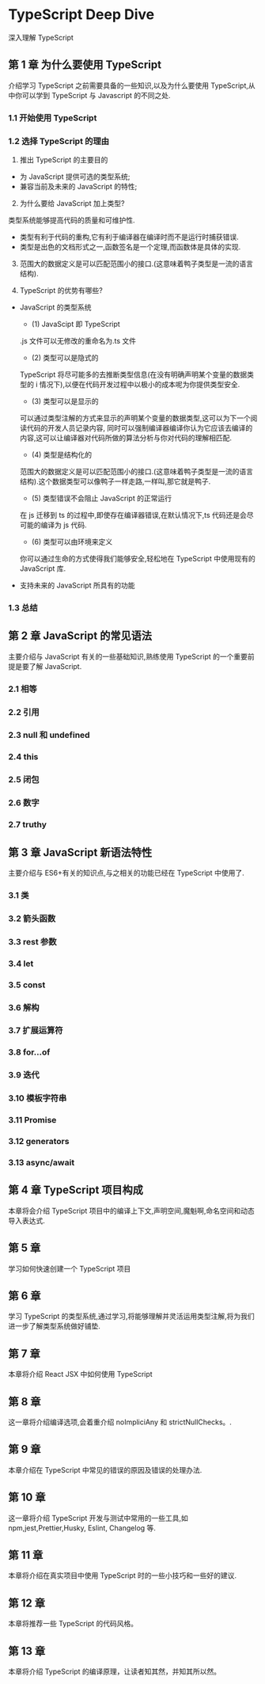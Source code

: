 # TypeScript Deep Dive

深入理解 TypeScript

## 第 1 章 为什么要使用 TypeScript

介绍学习 TypeScript 之前需要具备的一些知识,以及为什么要使用 TypeScript,从中你可以学到 TypeScript 与 Javascript 的不同之处.

### 1.1 开始使用 TypeScript

### 1.2 选择 TypeScript 的理由

1. 推出 TypeScript 的主要目的

- 为 JavaScript 提供可选的类型系统;
- 兼容当前及未来的 JavaScript 的特性;

2. 为什么要给 JavaScript 加上类型?

类型系统能够提高代码的质量和可维护性.

- 类型有利于代码的重构,它有利于编译器在编译时而不是运行时捕获错误.
- 类型是出色的文档形式之一,函数签名是一个定理,而函数体是具体的实现.

3. 范围大的数据定义是可以匹配范围小的接口.(这意味着鸭子类型是一流的语言结构).

4. TypeScript 的优势有哪些?

- JavaScript 的类型系统

  - (1) JavaScipt 即 TypeScript

  .js 文件可以无修改的重命名为.ts 文件

  - (2) 类型可以是隐式的

  TypeScript 将尽可能多的去推断类型信息(在没有明确声明某个变量的数据类型的 i 情况下),以便在代码开发过程中以极小的成本呢为你提供类型安全.

  - (3) 类型可以是显示的

  可以通过类型注解的方式来显示的声明某个变量的数据类型,这可以为下一个阅读代码的开发人员记录内容, 同时可以强制编译器编译你认为它应该去编译的内容,这可以让编译器对代码所做的算法分析与你对代码的理解相匹配.

  - (4) 类型是结构化的

  范围大的数据定义是可以匹配范围小的接口.(这意味着鸭子类型是一流的语言结构).这个数据类型可以像鸭子一样走路,一样叫,那它就是鸭子.

  - (5) 类型错误不会阻止 JavaScript 的正常运行

  在 js 迁移到 ts 的过程中,即使存在编译器错误,在默认情况下,ts 代码还是会尽可能的编译为 js 代码.

  - (6) 类型可以由环境来定义

  你可以通过生命的方式使得我们能够安全,轻松地在 TypeScript 中使用现有的 JavaScript 库.

- 支持未来的 JavaScript 所具有的功能

### 1.3 总结

## 第 2 章 JavaScript 的常见语法

主要介绍与 JavaScript 有关的一些基础知识,熟练使用 TypeScript 的一个重要前提是要了解 JavaScript.

### 2.1 相等

### 2.2 引用

### 2.3 null 和 undefined

### 2.4 this

### 2.5 闭包

### 2.6 数字

### 2.7 truthy

## 第 3 章 JavaScript 新语法特性

主要介绍与 ES6+有关的知识点,与之相关的功能已经在 TypeScript 中使用了.

### 3.1 类

### 3.2 箭头函数

### 3.3 rest 参数

### 3.4 let

### 3.5 const

### 3.6 解构

### 3.7 扩展运算符

### 3.8 for...of

### 3.9 迭代

### 3.10 模板字符串

### 3.11 Promise

### 3.12 generators

### 3.13 async/await

## 第 4 章 TypeScript 项目构成

本章将会介绍 TypeScript 项目中的编译上下文,声明空间,魔魁啊,命名空间和动态导入表达式.

## 第 5 章

学习如何快速创建一个 TypeScript 项目

## 第 6 章

学习 TypeScript 的类型系统,通过学习,将能够理解并灵活运用类型注解,将为我们进一步了解类型系统做好铺垫.

## 第 7 章

本章将介绍 React JSX 中如何使用 TypeScript

## 第 8 章

这一章将介绍编译选项,会着重介绍 noImpliciAny 和 strictNullChecks。.

## 第 9 章

本章介绍在 TypeScript 中常见的错误的原因及错误的处理办法.

## 第 10 章

这一章将介绍 TypeScript 开发与测试中常用的一些工具,如 npm,jest,Prettier,Husky, Eslint, Changelog 等.

## 第 11 章

本章将介绍在真实项目中使用 TypeScript 时的一些小技巧和一些好的建议.

## 第 12 章

本章将推荐一些 TypeScript 的代码风格。

## 第 13 章

本章将介绍 TypeScript 的编译原理，让读者知其然，并知其所以然。

